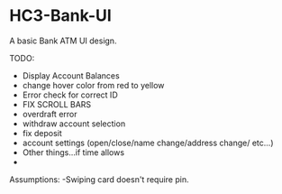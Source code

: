 # HC3-Bank-UI
A basic Bank ATM UI design.

TODO:
 - Display Account Balances
 - change hover color from red to yellow
 - Error check for correct ID
 - FIX SCROLL BARS
 - overdraft error
 - withdraw account selection
 - fix deposit
 - account settings (open/close/name change/address change/ etc...) 
 - Other things...if time allows
 -
 
 Assumptions:
 -Swiping card doesn't require pin.
